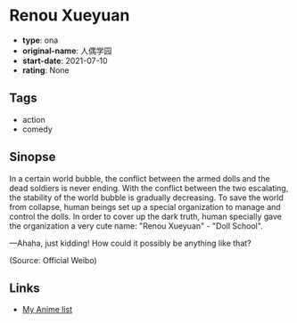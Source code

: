 # Renou Xueyuan

-   **type**: ona
-   **original-name**: 人偶学园
-   **start-date**: 2021-07-10
-   **rating**: None

## Tags

-   action
-   comedy

## Sinopse

In a certain world bubble, the conflict between the armed dolls and the dead soldiers is never ending. With the conflict between the two escalating, the stability of the world bubble is gradually decreasing. To save the world from collapse, human beings set up a special organization to manage and control the dolls. In order to cover up the dark truth, human specially gave the organization a very cute name: "Renou Xueyuan" - "Doll School".

—Ahaha, just kidding! How could it possibly be anything like that?

(Source: Official Weibo)

## Links

-   [My Anime list](https://myanimelist.net/anime/49275/Renou_Xueyuan)
